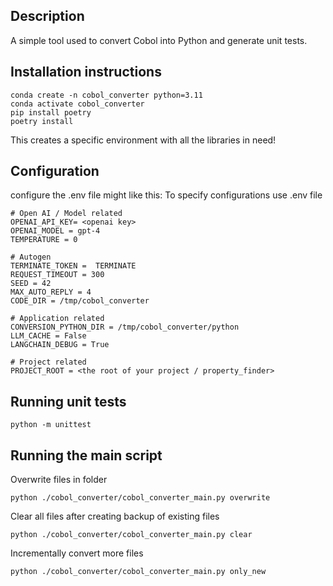 ## Description

A simple tool used to convert Cobol into Python and generate unit tests.

## Installation instructions


```
conda create -n cobol_converter python=3.11
conda activate cobol_converter
pip install poetry
poetry install
```
This creates a specific environment with all the libraries in need!


## Configuration
configure the .env file might like this:
To specify configurations use .env file

```
# Open AI / Model related
OPENAI_API_KEY= <openai key>
OPENAI_MODEL = gpt-4
TEMPERATURE = 0

# Autogen
TERMINATE_TOKEN =  TERMINATE
REQUEST_TIMEOUT = 300
SEED = 42
MAX_AUTO_REPLY = 4
CODE_DIR = /tmp/cobol_converter

# Application related
CONVERSION_PYTHON_DIR = /tmp/cobol_converter/python
LLM_CACHE = False
LANGCHAIN_DEBUG = True

# Project related
PROJECT_ROOT = <the root of your project / property_finder>
```

## Running unit tests

```
python -m unittest
```

## Running the main script

Overwrite files in folder
```
python ./cobol_converter/cobol_converter_main.py overwrite
```

Clear all files after creating backup of existing files
```
python ./cobol_converter/cobol_converter_main.py clear
```

Incrementally convert more files
```
python ./cobol_converter/cobol_converter_main.py only_new
```